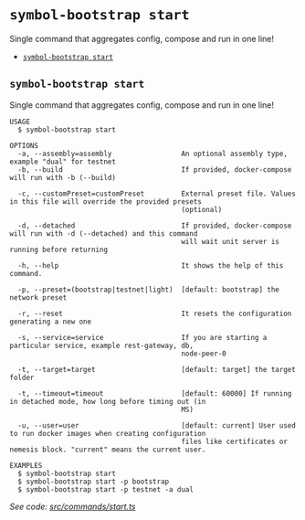 `symbol-bootstrap start`
========================

Single command that aggregates config, compose and run in one line!

* [`symbol-bootstrap start`](#symbol-bootstrap-start)

## `symbol-bootstrap start`

Single command that aggregates config, compose and run in one line!

```
USAGE
  $ symbol-bootstrap start

OPTIONS
  -a, --assembly=assembly                 An optional assembly type, example "dual" for testnet
  -b, --build                             If provided, docker-compose will run with -b (--build)

  -c, --customPreset=customPreset         External preset file. Values in this file will override the provided presets
                                          (optional)

  -d, --detached                          If provided, docker-compose will run with -d (--detached) and this command
                                          will wait unit server is running before returning

  -h, --help                              It shows the help of this command.

  -p, --preset=(bootstrap|testnet|light)  [default: bootstrap] the network preset

  -r, --reset                             It resets the configuration generating a new one

  -s, --service=service                   If you are starting a particular service, example rest-gateway, db,
                                          node-peer-0

  -t, --target=target                     [default: target] the target folder

  -t, --timeout=timeout                   [default: 60000] If running in detached mode, how long before timing out (in
                                          MS)

  -u, --user=user                         [default: current] User used to run docker images when creating configuration
                                          files like certificates or nemesis block. "current" means the current user.

EXAMPLES
  $ symbol-bootstrap start
  $ symbol-bootstrap start -p bootstrap
  $ symbol-bootstrap start -p testnet -a dual
```

_See code: [src/commands/start.ts](https://github.com/nemtech/symbol-bootstrap/blob/v0.1.0/src/commands/start.ts)_
